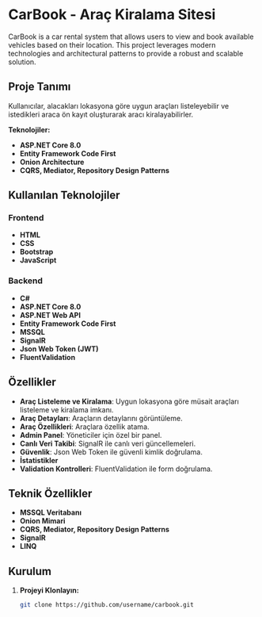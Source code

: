 # CarBook - Araç Kiralama Sitesi

CarBook is a car rental system that allows users to view and book available vehicles based on their location. This project leverages modern technologies and architectural patterns to provide a robust and scalable solution.

## Proje Tanımı

Kullanıcılar, alacakları lokasyona göre uygun araçları listeleyebilir ve istedikleri araca ön kayıt oluşturarak aracı kiralayabilirler.

**Teknolojiler:**
- **ASP.NET Core 8.0**
- **Entity Framework Code First**
- **Onion Architecture**
- **CQRS, Mediator, Repository Design Patterns**

## Kullanılan Teknolojiler

### Frontend
- **HTML**
- **CSS**
- **Bootstrap**
- **JavaScript**

### Backend
- **C#**
- **ASP.NET Core 8.0**
- **ASP.NET Web API**
- **Entity Framework Code First**
- **MSSQL**
- **SignalR**
- **Json Web Token (JWT)**
- **FluentValidation**

## Özellikler

- **Araç Listeleme ve Kiralama**: Uygun lokasyona göre müsait araçları listeleme ve kiralama imkanı.
- **Araç Detayları**: Araçların detaylarını görüntüleme.
- **Araç Özellikleri**: Araçlara özellik atama.
- **Admin Panel**: Yöneticiler için özel bir panel.
- **Canlı Veri Takibi**: SignalR ile canlı veri güncellemeleri.
- **Güvenlik**: Json Web Token ile güvenli kimlik doğrulama.
- **İstatistikler**
- **Validation Kontrolleri**: FluentValidation ile form doğrulama.

## Teknik Özellikler

- **MSSQL Veritabanı**
- **Onion Mimari**
- **CQRS, Mediator, Repository Design Patterns**
- **SignalR**
- **LINQ**

## Kurulum

1. **Projeyi Klonlayın:**

   ```bash
   git clone https://github.com/username/carbook.git
